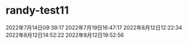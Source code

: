 # randy-test11
2022年7月14日09:39:17
2022年7月19日16:47:17
2022年8月12日12:22:34
2022年8月12日14:52:22
2022年8月12日19:52:56
